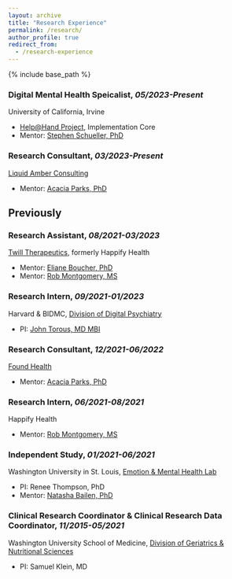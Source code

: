 ```yaml
---
layout: archive
title: "Research Experience"
permalink: /research/
author_profile: true
redirect_from:
  - /research-experience
---
```


{% include base_path %}
### Digital Mental Health Speicalist, _05/2023-Present_  
University of California, Irvine  
  * [Help@Hand Project](https://helpathandca.org/), Implementation Core
  * Mentor: [Stephen Schueller, PhD](https://faculty.sites.uci.edu/schueller/)

### Research Consultant, _03/2023-Present_
[Liquid Amber Consulting](https://liquidamber.consulting)    
  * Mentor: [Acacia Parks, PhD](https://www.linkedin.com/in/acacia-parks-3088ba5)

## Previously
### Research Assistant, _08/2021-03/2023_
[Twill Therapeutics](https://www.twill.health), formerly Happify Health   
  * Mentor: [Eliane Boucher, PhD](https://www.linkedin.com/in/eliane-boucher-092816181)
  * Mentor: [Rob Montgomery, MS](https://www.linkedin.com/in/rob-montgomery-ma-868668b7)

### Research Intern, _09/2021-01/2023_
Harvard & BIDMC, [Division of Digital Psychiatry](https://www.digitalpsych.org/)  
  * PI: [John Torous, MD MBI](https://www.linkedin.com/in/johntorous)
 
### Research Consultant, _12/2021-06/2022_
[Found Health](https://www.joinfound.com)  
  * Mentor: [Acacia Parks, PhD](https://www.linkedin.com/in/acacia-parks-3088ba5)

### Research Intern, _06/2021-08/2021_    
Happify Health 
  * Mentor: [Rob Montgomery, MS](https://www.linkedin.com/in/rob-montgomery-ma-868668b7)

### Independent Study, _01/2021-06/2021_
Washington University in St. Louis, [Emotion & Mental Health Lab](https://sites.wustl.edu/emotionlab)
  * PI: Renee Thompson, PhD
  * Mentor: [Natasha Bailen, PhD](https://www.linkedin.com/in/natasha-bailen-98086325)

### Clinical Research Coordinator & Clinical Research Data Coordinator, _11/2015-05/2021_
Washington University School of Medicine, [Division of Geriatrics & Nutritional Sciences](https://gns.wustl.edu)
  * PI: Samuel Klein, MD
